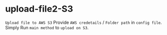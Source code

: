 # upload-file2-S3
`Upload file to AWS S3` 
Provide `AWS credetails` / `Folder path` in `config file`. 
Simply Run `main method` to `upload on S3`.
